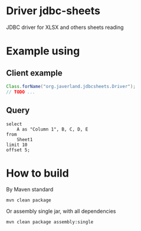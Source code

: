 # Driver jdbc-sheets
JDBC driver for XLSX and others sheets reading

# Example using

## Client example
```java
Class.forName("org.javerland.jdbcsheets.Driver");
// TODO ...
```

## Query
```mysql
select 
    A as "Column 1", B, C, D, E 
from 
    Sheet1 
limit 10 
offset 5;
```

# How to build

By Maven standard

```shell
mvn clean package
```

Or assembly single jar, with all dependencies

```shell
mvn clean package assembly:single
```
